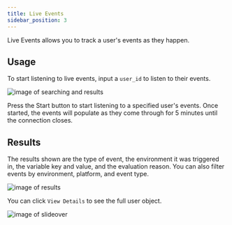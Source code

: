 ```yaml
---
title: Live Events
sidebar_position: 3
---
```


Live Events allows you to track a user's events as they happen.

## Usage

To start listening to live events, input a `user_id` to listen to their events.

![image of searching and results](/live-events-overview.png)

Press the Start button to start listening to a specified user's events. Once started, the events will populate as they come through for 5 minutes until the connection closes.

## Results

The results shown are the type of event, the environment it was triggered in, the variable key and value, and the evaluation reason. You can also filter events by environment, platform, and event type.

![image of results](/live-events-results.png)

You can click `View Details` to see the full user object.

![image of slideover](/live-events-slideover.png)
